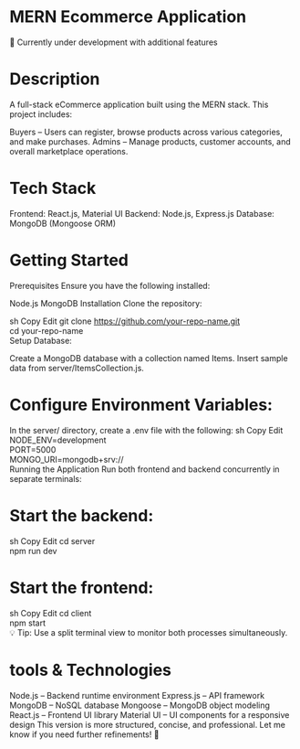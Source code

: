 # MERN Ecommerce Application
🚧 Currently under development with additional features

# Description
A full-stack eCommerce application built using the MERN stack. This project includes:

Buyers – Users can register, browse products across various categories, and make purchases.
Admins – Manage products, customer accounts, and overall marketplace operations.
# Tech Stack
Frontend: React.js, Material UI
Backend: Node.js, Express.js
Database: MongoDB (Mongoose ORM)
# Getting Started
Prerequisites
Ensure you have the following installed:

Node.js
MongoDB
Installation
Clone the repository:

sh
Copy
Edit
git clone https://github.com/your-repo-name.git  
cd your-repo-name  
Setup Database:

Create a MongoDB database with a collection named Items.
Insert sample data from server/ItemsCollection.js.
# Configure Environment Variables:

In the server/ directory, create a .env file with the following:
sh
Copy
Edit
NODE_ENV=development  
PORT=5000  
MONGO_URI=mongodb+srv://<your-mongodb-uri>  
Running the Application
Run both frontend and backend concurrently in separate terminals:

# Start the backend:

sh
Copy
Edit
cd server  
npm run dev  
# Start the frontend:

sh
Copy
Edit
cd client  
npm start  
💡 Tip: Use a split terminal view to monitor both processes simultaneously.

# tools & Technologies
Node.js – Backend runtime environment
Express.js – API framework
MongoDB – NoSQL database
Mongoose – MongoDB object modeling
React.js – Frontend UI library
Material UI – UI components for a responsive design
This version is more structured, concise, and professional. Let me know if you need further refinements! 🚀
